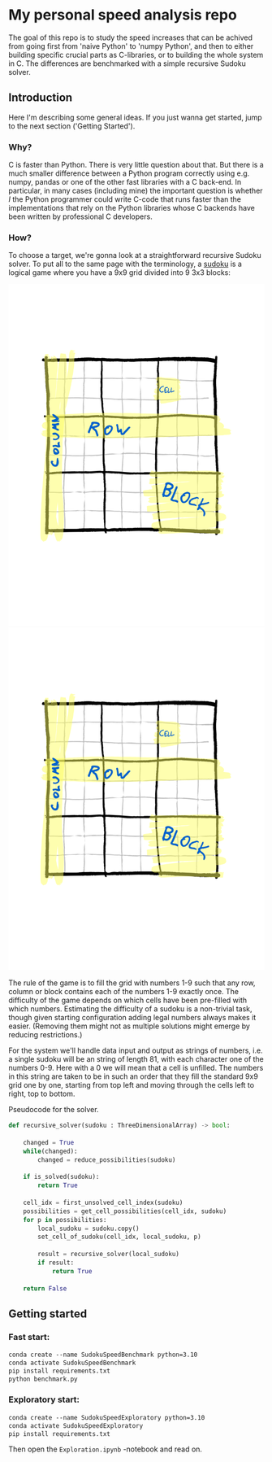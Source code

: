 # My personal speed analysis repo

The goal of this repo is to study the speed increases that can be achived
from going first from 'naive Python' to 'numpy Python', and then to either
building specific crucial parts as C-libraries, or to building the whole system
in C. The differences are benchmarked with a simple recursive Sudoku solver.

## Introduction

Here I'm describing some general ideas. If you just wanna get started, 
jump to the next section ('Getting Started').

### Why?

C is faster than Python. There is very little question about that. But
there is a much smaller difference between a Python program correctly using 
e.g. numpy, pandas or one of the other fast libraries with a C back-end.
In particular, in many cases (including mine) the important question is whether *I* 
the Python programmer could write C-code that runs faster than the implementations that rely
on the Python libraries whose C backends have been written by professional
C developers.

### How?

To choose a target, we're gonna look at a straightforward recursive Sudoku solver. 
To put all to the same page with the terminology, a [sudoku](https://en.wikipedia.org/wiki/Sudoku)
is a logical game where you have a 9x9 grid divided into 9 3x3 blocks:

![Picture of a sudoku](./images/sudoku.svg)
<img src="./images/sudoku.svg">


The rule of the game is to fill the grid with numbers 1-9 such that any row, column or block
contains each of the numbers 1-9 exactly once. The difficulty of the game depends on which 
cells have been pre-filled with which numbers. Estimating the difficulty of a sudoku is
a non-trivial task, though given starting configuration adding legal numbers always
makes it easier. (Removing them might not as multiple solutions might emerge by reducing
restrictions.)

For the system we'll handle data input and output as strings of numbers, i.e. a single
sudoku will be an string of length 81, with each character one of the numbers 0-9. Here
with a 0 we will mean that a cell is unfilled. The numbers in this string are taken to 
be in such an order that they fill the standard 9x9 grid one by one, starting from top left
and moving through the cells left to right, top to bottom.


Pseudocode for the solver.
```python
def recursive_solver(sudoku : ThreeDimensionalArray) -> bool:

    changed = True
    while(changed):
        changed = reduce_possibilities(sudoku)

    if is_solved(sudoku):
        return True

    cell_idx = first_unsolved_cell_index(sudoku)
    possibilities = get_cell_possibilities(cell_idx, sudoku)
    for p in possibilities:
        local_sudoku = sudoku.copy()
        set_cell_of_sudoku(cell_idx, local_sudoku, p)

        result = recursive_solver(local_sudoku)
        if result:
            return True

    return False
```







## Getting started


### Fast start:
```
conda create --name SudokuSpeedBenchmark python=3.10
conda activate SudokuSpeedBenchmark
pip install requirements.txt
python benchmark.py
```

### Exploratory start:

```
conda create --name SudokuSpeedExploratory python=3.10
conda activate SudokuSpeedExploratory
pip install requirements.txt
```
Then open the `Exploration.ipynb` -notebook and read on.



